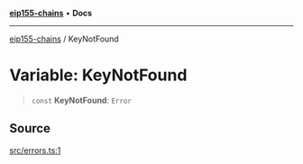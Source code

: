 [**eip155-chains**](../README.md) • **Docs**

***

[eip155-chains](../globals.md) / KeyNotFound

# Variable: KeyNotFound

> `const` **KeyNotFound**: `Error`

## Source

[src/errors.ts:1](https://github.com/ivanzzeth/eip155-chains/blob/77bf8c339fbbb256f43077c5e1e2cc73ab165bea/src/errors.ts#L1)
